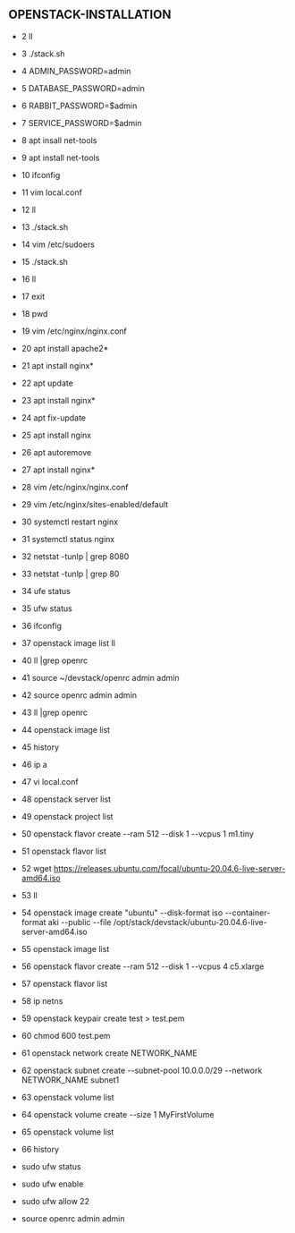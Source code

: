 **OPENSTACK-INSTALLATION**
--------------------------------------------------------------------------------------------------------------------------------------------------------------
-    2  ll
-    3  ./stack.sh
-    4  ADMIN_PASSWORD=admin
-    5  DATABASE_PASSWORD=admin
-    6  RABBIT_PASSWORD=$admin
-    7  SERVICE_PASSWORD=$admin
-    8  apt insall net-tools
-    9  apt install net-tools
-   10  ifconfig
-   11  vim local.conf
-   12  ll
-   13  ./stack.sh
-   14  vim /etc/sudoers
-   15  ./stack.sh
-   16  ll
-   17  exit
-   18  pwd
-   19  vim /etc/nginx/nginx.conf
-   20  apt install apache2*
-   21  apt install nginx*
-   22  apt update
-   23  apt install nginx*
-   24  apt fix-update
-   25  apt install nginx
-   26  apt autoremove
-   27  apt install nginx*
-   28  vim /etc/nginx/nginx.conf
-   29  vim /etc/nginx/sites-enabled/default
-   30  systemctl restart nginx
-   31  systemctl status nginx
-   32  netstat -tunlp | grep 8080
-   33  netstat -tunlp | grep 80
-   34  ufe status
-   35  ufw status
-   36  ifconfig
-   37  openstack image list  ll
-   40  ll |grep openrc
-   41  source ~/devstack/openrc admin admin
-   42  source openrc admin admin
-   43  ll |grep openrc
-   44  openstack image list
-   45  history
-   46  ip a
-   47  vi local.conf
-   48  openstack server list
-   49  openstack project list
-   50  openstack flavor create --ram 512 --disk 1 --vcpus 1 m1.tiny
-   51  openstack flavor list 
-   52  wget https://releases.ubuntu.com/focal/ubuntu-20.04.6-live-server-amd64.iso
-   53  ll
-   54  openstack image create "ubuntu" --disk-format iso --container-format aki --public --file /opt/stack/devstack/ubuntu-20.04.6-live-server-amd64.iso
-   55  openstack image list
-   56  openstack flavor create --ram 512 --disk 1 --vcpus 4 c5.xlarge
-   57  openstack flavor list
-   58  ip netns
-   59  openstack keypair create test > test.pem
-   60  chmod 600 test.pem
-   61  openstack network create NETWORK_NAME
-   62  openstack subnet create --subnet-pool 10.0.0.0/29 --network NETWORK_NAME subnet1
-   63  openstack volume list
-   64  openstack volume create --size 1 MyFirstVolume
-   65  openstack volume list
-   66  history


- sudo ufw status

- sudo ufw enable

- sudo ufw allow 22

- source openrc admin admin

